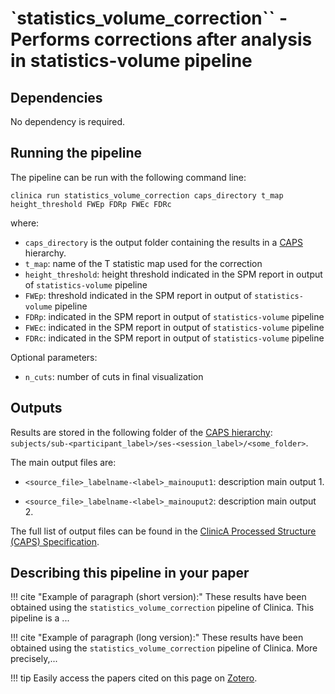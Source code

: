# `statistics_volume_correction`` - Performs corrections after analysis in statistics-volume pipeline



## Dependencies
No dependency is required.

## Running the pipeline
The pipeline can be run with the following command line:

```
clinica run statistics_volume_correction caps_directory t_map height_threshold FWEp FDRp FWEc FDRc 
```
where:

  - `caps_directory` is the output folder containing the results in a [CAPS](../CAPS) hierarchy.
  - `t_map`: name of the T statistic map used for the correction
  - `height_threshold`: height threshold indicated in the SPM report in output of `statistics-volume` pipeline
  - `FWEp`: threshold indicated in the SPM report in output of `statistics-volume` pipeline
  - `FDRp`: indicated in the SPM report in output of `statistics-volume` pipeline
  - `FWEc`: indicated in the SPM report in output of `statistics-volume` pipeline
  - `FDRc`: indicated in the SPM report in output of `statistics-volume` pipeline

Optional parameters:

  - `n_cuts`: number of cuts in final visualization


## Outputs

Results are stored in the following folder of the [CAPS hierarchy](docs/CAPS): `subjects/sub-<participant_label>/ses-<session_label>/<some_folder>`.

The main output files are:

  - `<source_file>_labelname-<label>_mainouput1`: description main output 1.

  - `<source_file>_labelname-<label>_mainouput2`: description main output 2.

The full list of output files can be found in the [ClinicA Processed Structure (CAPS) Specification](https://docs.google.com/document/d/14mjXbqRceHK0fD0BIONniLK713zY7DbQHJEV7kxqsd8/edit#heading=h.f4ddnk971gkn).


## Describing this pipeline in your paper

<!--You can have a single version for your pipeline-->

!!! cite "Example of paragraph (short version):"
    These results have been obtained using the `statistics_volume_correction` pipeline of Clinica. This pipeline is a ...

!!! cite "Example of paragraph (long version):"
    These results have been obtained using the `statistics_volume_correction` pipeline of Clinica. More precisely,...

!!! tip
    Easily access the papers cited on this page on [Zotero](https://www.zotero.org/groups/1517933/aramis_clinica/items/collectionKey/2DHP3WXH).
